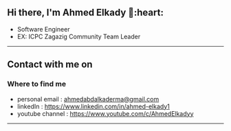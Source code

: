 <h2> Hi there, I'm Ahmed Elkady 👋:heart: </h2>
 
- Software Engineer
- EX: ICPC Zagazig Community Team Leader
<hr>

<h2> Contact with me on </h2>

<h3>Where to find me</h3>

- personal email : ahmedabdalkaderma@gmail.com
- linkedIn : https://www.linkedin.com/in/ahmed-elkady1
- youtube channel : https://www.youtube.com/c/AhmedElkadyy 
<hr>
